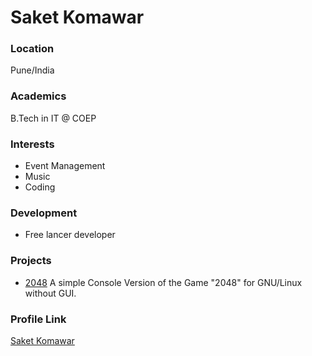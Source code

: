# Saket Komawar

### Location

Pune/India

### Academics

B.Tech in IT @ COEP

### Interests

- Event Management
- Music
- Coding

### Development

- Free lancer developer

### Projects

- [2048](https://github.com/Saket-Komawar/2048) A simple Console Version of the Game "2048" for GNU/Linux without GUI.

### Profile Link

[Saket Komawar](https://github.com/Saket-Komawar)
